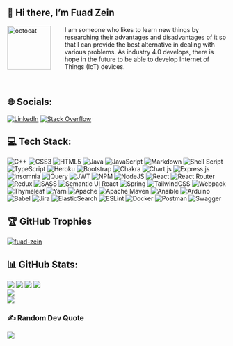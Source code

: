 ## 👋 Hi there, I’m **Fuad Zein**

<img align="left" height="100" src="https://user-images.githubusercontent.com/69384657/179312151-fdabe3af-823f-41ab-a6d4-17a72af4e9e8.png" alt="octocat" style="margin-right: 2rem;" />

I am someone who likes to learn new things by researching their advantages and disadvantages of it so that I can provide the best alternative in dealing with various problems. As industry 4.0 develops, there is hope in the future to be able to develop Internet of Things (IoT) devices.

&nbsp;

## 🌐 Socials:

[![LinkedIn](https://img.shields.io/badge/LinkedIn-%230077B5.svg?logo=linkedin&logoColor=white)](https://linkedin.com/in/fuad-zein-b2a509104) [![Stack Overflow](https://img.shields.io/badge/-Stackoverflow-FE7A16?logo=stack-overflow&logoColor=white)](https://stackoverflow.com/users/18139953)

## 💻 Tech Stack:

![C++](https://img.shields.io/badge/c++-%2300599C.svg?style=plastic&logo=c%2B%2B&logoColor=white)
![CSS3](https://img.shields.io/badge/css3-%231572B6.svg?style=plastic&logo=css3&logoColor=white)
![HTML5](https://img.shields.io/badge/html5-%23E34F26.svg?style=plastic&logo=html5&logoColor=white)
![Java](https://img.shields.io/badge/java-%23ED8B00.svg?style=plastic&logo=java&logoColor=white)
![JavaScript](https://img.shields.io/badge/javascript-%23323330.svg?style=plastic&logo=javascript&logoColor=%23F7DF1E)
![Markdown](https://img.shields.io/badge/markdown-%23000000.svg?style=plastic&logo=markdown&logoColor=white)
![Shell Script](https://img.shields.io/badge/shell_script-%23121011.svg?style=plastic&logo=gnu-bash&logoColor=white)
![TypeScript](https://img.shields.io/badge/typescript-%23007ACC.svg?style=plastic&logo=typescript&logoColor=white)
![Heroku](https://img.shields.io/badge/heroku-%23430098.svg?style=plastic&logo=heroku&logoColor=white)
![Bootstrap](https://img.shields.io/badge/bootstrap-%23563D7C.svg?style=plastic&logo=bootstrap&logoColor=white)
![Chakra](https://img.shields.io/badge/chakra-%234ED1C5.svg?style=plastic&logo=chakraui&logoColor=white)
![Chart.js](https://img.shields.io/badge/chart.js-F5788D.svg?style=plastic&logo=chart.js&logoColor=white)
![Express.js](https://img.shields.io/badge/express.js-%23404d59.svg?style=plastic&logo=express&logoColor=%2361DAFB)
![Insomnia](https://img.shields.io/badge/Insomnia-black?style=plastic&logo=insomnia&logoColor=5849BE)
![jQuery](https://img.shields.io/badge/jquery-%230769AD.svg?style=plastic&logo=jquery&logoColor=white)
![JWT](https://img.shields.io/badge/JWT-black?style=plastic&logo=JSON%20web%20tokens)
![NPM](https://img.shields.io/badge/NPM-%23000000.svg?style=plastic&logo=npm&logoColor=white)
![NodeJS](https://img.shields.io/badge/node.js-6DA55F?style=plastic&logo=node.js&logoColor=white)
![React](https://img.shields.io/badge/react-%2320232a.svg?style=plastic&logo=react&logoColor=%2361DAFB)
![React Router](https://img.shields.io/badge/React_Router-CA4245?style=plastic&logo=react-router&logoColor=white)
![Redux](https://img.shields.io/badge/redux-%23593d88.svg?style=plastic&logo=redux&logoColor=white)
![SASS](https://img.shields.io/badge/SASS-hotpink.svg?style=plastic&logo=SASS&logoColor=white)
![Semantic UI React](https://img.shields.io/badge/Semantic%20UI%20React-%2335BDB2.svg?style=plastic&logo=SemanticUIReact&logoColor=white)
![Spring](https://img.shields.io/badge/spring-%236DB33F.svg?style=plastic&logo=spring&logoColor=white)
![TailwindCSS](https://img.shields.io/badge/tailwindcss-%2338B2AC.svg?style=plastic&logo=tailwind-css&logoColor=white)
![Webpack](https://img.shields.io/badge/webpack-%238DD6F9.svg?style=plastic&logo=webpack&logoColor=black)
![Thymeleaf](https://img.shields.io/badge/Thymeleaf-%23005C0F.svg?style=plastic&logo=Thymeleaf&logoColor=white)
![Yarn](https://img.shields.io/badge/yarn-%232C8EBB.svg?style=plastic&logo=yarn&logoColor=white)
![Apache](https://img.shields.io/badge/apache-%23D42029.svg?style=plastic&logo=apache&logoColor=white)
![Apache Maven](https://img.shields.io/badge/Apache%20Maven-C71A36?style=plastic&logo=Apache%20Maven&logoColor=white)
![Ansible](https://img.shields.io/badge/ansible-%231A1918.svg?style=plastic&logo=ansible&logoColor=white)
![Arduino](https://img.shields.io/badge/-Arduino-00979D?style=plastic&logo=Arduino&logoColor=white)
![Babel](https://img.shields.io/badge/Babel-F9DC3e?style=plastic&logo=babel&logoColor=black)
![Jira](https://img.shields.io/badge/jira-%230A0FFF.svg?style=plastic&logo=jira&logoColor=white)
![ElasticSearch](https://img.shields.io/badge/-ElasticSearch-005571?style=plastic&logo=elasticsearch)
![ESLint](https://img.shields.io/badge/ESLint-4B3263?style=plastic&logo=eslint&logoColor=white)
![Docker](https://img.shields.io/badge/docker-%230db7ed.svg?style=plastic&logo=docker&logoColor=white)
![Postman](https://img.shields.io/badge/Postman-FF6C37?style=plastic&logo=postman&logoColor=white)
![Swagger](https://img.shields.io/badge/-Swagger-%23Clojure?style=plastic&logo=swagger&logoColor=white)

<!-- ![Firebase](https://img.shields.io/badge/firebase-%23039BE5.svg?style=plastic&logo=firebase) -->
<!-- ![Google Cloud](https://img.shields.io/badge/Google%20Cloud-%234285F4.svg?style=plastic&logo=google-cloud&logoColor=white) -->
<!-- ![Netlify](https://img.shields.io/badge/netlify-%23000000.svg?style=plastic&logo=netlify&logoColor=#00C7B7) -->
<!-- ![MUI](https://img.shields.io/badge/MUI-%230081CB.svg?style=plastic&logo=material-ui&logoColor=white) -->
<!-- ![Nginx](https://img.shields.io/badge/nginx-%23009639.svg?style=plastic&logo=nginx&logoColor=white)  -->
<!-- ![MongoDB](https://img.shields.io/badge/MongoDB-%234ea94b.svg?style=plastic&logo=mongodb&logoColor=white)  -->
<!-- ![Figma](https://img.shields.io/badge/figma-%23F24E1E.svg?style=plastic&logo=figma&logoColor=white)  -->
<!-- ![Pandas](https://img.shields.io/badge/pandas-%23150458.svg?style=plastic&logo=pandas&logoColor=white)  -->
<!-- ![Kubernetes](https://img.shields.io/badge/kubernetes-%23326ce5.svg?style=plastic&logo=kubernetes&logoColor=white) -->
<!-- ![Trello](https://img.shields.io/badge/Trello-%23026AA7.svg?style=plastic&logo=Trello&logoColor=white) -->

## 🏆 GitHub Trophies

<p align="left"> <a href="https://github.com/ryo-ma/github-profile-trophy"><img src="https://github-profile-trophy.vercel.app/?username=fuad-zein&theme=dracula" alt="fuad-zein" /></a> </p>

## 📊 GitHub Stats:

![](https://github-profile-summary-cards.vercel.app/api/cards/profile-details?username=fuad-zein&theme=dracula)
![](https://github-profile-summary-cards.vercel.app/api/cards/repos-per-language?username=fuad-zein&theme=dracula)
![](https://github-profile-summary-cards.vercel.app/api/cards/most-commit-language?username=fuad-zein&theme=dracula)
![](https://github-readme-streak-stats.herokuapp.com/?user=fuad-zein&theme=dracula&hide_border=true)<br/>
![](https://github-readme-stats.vercel.app/api?username=fuad-zein&theme=dracula&hide_border=true&include_all_commits=false&count_private=false)<br/>
![](https://github-readme-stats.vercel.app/api/top-langs/?username=fuad-zein&theme=dracula&hide_border=true&include_all_commits=false&count_private=false&layout=compact)

### ✍️ Random Dev Quote

![](https://quotes-github-readme.vercel.app/api?type=horizontal&theme=dracula)

<!-- [![](https://visitcount.itsvg.in/api?id=fuad-zein&icon=2&color=3)](https://visitcount.itsvg.in) -->

<!-- Proudly created with GPRM ( https://gprm.itsvg.in ) -->
